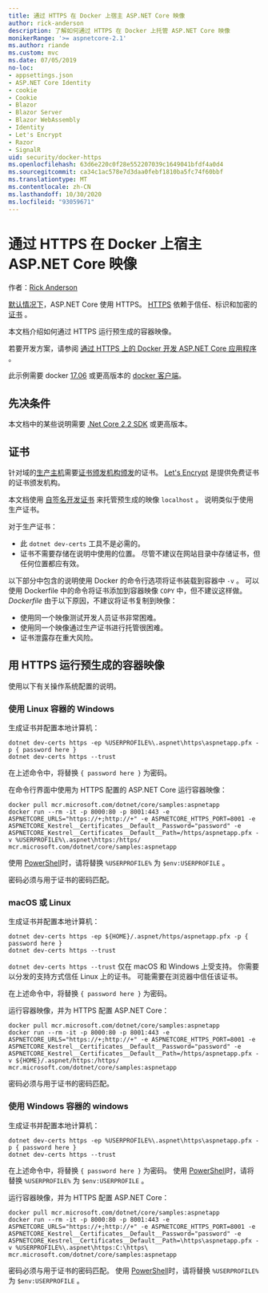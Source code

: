 ```yaml
---
title: 通过 HTTPS 在 Docker 上宿主 ASP.NET Core 映像
author: rick-anderson
description: 了解如何通过 HTTPS 在 Docker 上托管 ASP.NET Core 映像
monikerRange: '>= aspnetcore-2.1'
ms.author: riande
ms.custom: mvc
ms.date: 07/05/2019
no-loc:
- appsettings.json
- ASP.NET Core Identity
- cookie
- Cookie
- Blazor
- Blazor Server
- Blazor WebAssembly
- Identity
- Let's Encrypt
- Razor
- SignalR
uid: security/docker-https
ms.openlocfilehash: 63d6e220c0f28e552207039c1649041bfdf4a0d4
ms.sourcegitcommit: ca34c1ac578e7d3daa0febf1810ba5fc74f60bbf
ms.translationtype: MT
ms.contentlocale: zh-CN
ms.lasthandoff: 10/30/2020
ms.locfileid: "93059671"
---
```

# <a name="hosting-aspnet-core-images-with-docker-over-https"></a>通过 HTTPS 在 Docker 上宿主 ASP.NET Core 映像

作者：[Rick Anderson](https://twitter.com/RickAndMSFT)

[默认情况下](./enforcing-ssl.md)，ASP.NET Core 使用 HTTPS。 [HTTPS](https://en.wikipedia.org/wiki/HTTPS) 依赖于信任、标识和加密的 [证书](https://en.wikipedia.org/wiki/Public_key_certificate) 。

本文档介绍如何通过 HTTPS 运行预生成的容器映像。

若要开发方案，请参阅 [通过 HTTPS 上的 Docker 开发 ASP.NET Core 应用程序](https://github.com/dotnet/dotnet-docker/blob/master/samples/run-aspnetcore-https-development.md) 。

此示例需要 docker [17.06](https://docs.docker.com/release-notes/docker-ce) 或更高版本的 [docker 客户端](https://www.docker.com/products/docker)。

## <a name="prerequisites"></a>先决条件

本文档中的某些说明需要 [.Net Core 2.2 SDK](https://dotnet.microsoft.com/download) 或更高版本。

## <a name="certificates"></a>证书

针对域的[生产主机](https://blogs.msdn.microsoft.com/webdev/2017/11/29/configuring-https-in-asp-net-core-across-different-platforms/)需要[证书颁发机构颁发](https://wikipedia.org/wiki/Certificate_authority)的证书。 [Let's Encrypt](https://letsencrypt.org/) 是提供免费证书的证书颁发机构。

本文档使用 [自签名开发证书](https://en.wikipedia.org/wiki/Self-signed_certificate) 来托管预生成的映像 `localhost` 。 说明类似于使用生产证书。

对于生产证书：

* 此 `dotnet dev-certs` 工具不是必需的。
* 证书不需要存储在说明中使用的位置。 尽管不建议在网站目录中存储证书，但任何位置都应有效。

以下部分中包含的说明使用 Docker 的命令行选项将证书装载到容器中 `-v` 。 可以使用 Dockerfile 中的命令将证书添加到容器映像 `COPY` 中，但不建议这样做。 *Dockerfile* 由于以下原因，不建议将证书复制到映像：

* 使用同一个映像测试开发人员证书非常困难。
* 使用同一个映像通过生产证书进行托管很困难。
* 证书泄露存在重大风险。

## <a name="running-pre-built-container-images-with-https"></a>用 HTTPS 运行预生成的容器映像

使用以下有关操作系统配置的说明。

### <a name="windows-using-linux-containers"></a>使用 Linux 容器的 Windows

生成证书并配置本地计算机：

```dotnetcli
dotnet dev-certs https -ep %USERPROFILE%\.aspnet\https\aspnetapp.pfx -p { password here }
dotnet dev-certs https --trust
```

在上述命令中，将替换 `{ password here }` 为密码。

在命令行界面中使用为 HTTPS 配置的 ASP.NET Core 运行容器映像：

```console
docker pull mcr.microsoft.com/dotnet/core/samples:aspnetapp
docker run --rm -it -p 8000:80 -p 8001:443 -e ASPNETCORE_URLS="https://+;http://+" -e ASPNETCORE_HTTPS_PORT=8001 -e ASPNETCORE_Kestrel__Certificates__Default__Password="password" -e ASPNETCORE_Kestrel__Certificates__Default__Path=/https/aspnetapp.pfx -v %USERPROFILE%\.aspnet\https:/https/ mcr.microsoft.com/dotnet/core/samples:aspnetapp
```

使用 [PowerShell](/powershell/scripting/overview)时，请将替换 `%USERPROFILE%` 为 `$env:USERPROFILE` 。

密码必须与用于证书的密码匹配。

### <a name="macos-or-linux"></a>macOS 或 Linux

生成证书并配置本地计算机：

```dotnetcli
dotnet dev-certs https -ep ${HOME}/.aspnet/https/aspnetapp.pfx -p { password here }
dotnet dev-certs https --trust
```

`dotnet dev-certs https --trust` 仅在 macOS 和 Windows 上受支持。 你需要以分发的支持方式信任 Linux 上的证书。 可能需要在浏览器中信任该证书。

在上述命令中，将替换 `{ password here }` 为密码。

运行容器映像，并为 HTTPS 配置 ASP.NET Core：

```console
docker pull mcr.microsoft.com/dotnet/core/samples:aspnetapp
docker run --rm -it -p 8000:80 -p 8001:443 -e ASPNETCORE_URLS="https://+;http://+" -e ASPNETCORE_HTTPS_PORT=8001 -e ASPNETCORE_Kestrel__Certificates__Default__Password="password" -e ASPNETCORE_Kestrel__Certificates__Default__Path=/https/aspnetapp.pfx -v ${HOME}/.aspnet/https:/https/ mcr.microsoft.com/dotnet/core/samples:aspnetapp
```

密码必须与用于证书的密码匹配。

### <a name="windows-using-windows-containers"></a>使用 Windows 容器的 windows

生成证书并配置本地计算机：

```dotnetcli
dotnet dev-certs https -ep %USERPROFILE%\.aspnet\https\aspnetapp.pfx -p { password here }
dotnet dev-certs https --trust
```

在上述命令中，将替换 `{ password here }` 为密码。 使用 [PowerShell](/powershell/scripting/overview)时，请将替换 `%USERPROFILE%` 为 `$env:USERPROFILE` 。

运行容器映像，并为 HTTPS 配置 ASP.NET Core：

```console
docker pull mcr.microsoft.com/dotnet/core/samples:aspnetapp
docker run --rm -it -p 8000:80 -p 8001:443 -e ASPNETCORE_URLS="https://+;http://+" -e ASPNETCORE_HTTPS_PORT=8001 -e ASPNETCORE_Kestrel__Certificates__Default__Password="password" -e ASPNETCORE_Kestrel__Certificates__Default__Path=\https\aspnetapp.pfx -v %USERPROFILE%\.aspnet\https:C:\https\ mcr.microsoft.com/dotnet/core/samples:aspnetapp
```

密码必须与用于证书的密码匹配。 使用 [PowerShell](/powershell/scripting/overview)时，请将替换 `%USERPROFILE%` 为 `$env:USERPROFILE` 。